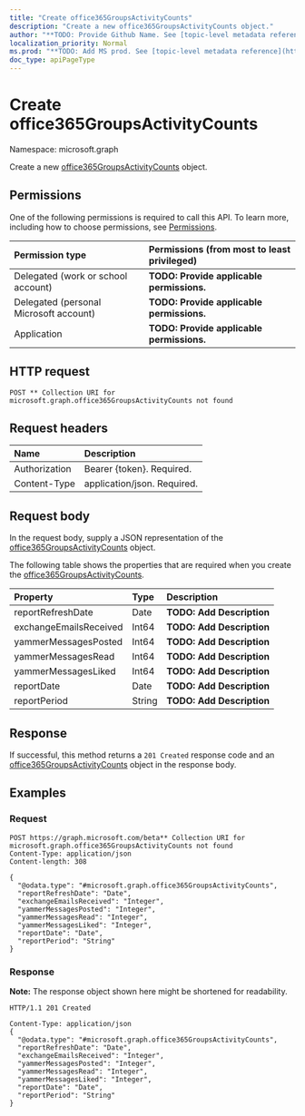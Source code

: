 ```yaml
---
title: "Create office365GroupsActivityCounts"
description: "Create a new office365GroupsActivityCounts object."
author: "**TODO: Provide Github Name. See [topic-level metadata reference](https://msgo.azurewebsites.net/add/document/guidelines/metadata.html#topic-level-metadata)**"
localization_priority: Normal
ms.prod: "**TODO: Add MS prod. See [topic-level metadata reference](https://msgo.azurewebsites.net/add/document/guidelines/metadata.html#topic-level-metadata)**"
doc_type: apiPageType
---
```


# Create office365GroupsActivityCounts
Namespace: microsoft.graph

Create a new [office365GroupsActivityCounts](../resources/office365groupsactivitycounts.md) object.

## Permissions
One of the following permissions is required to call this API. To learn more, including how to choose permissions, see [Permissions](/graph/permissions-reference).

|Permission type|Permissions (from most to least privileged)|
|:---|:---|
|Delegated (work or school account)|**TODO: Provide applicable permissions.**|
|Delegated (personal Microsoft account)|**TODO: Provide applicable permissions.**|
|Application|**TODO: Provide applicable permissions.**|

## HTTP request

<!-- {
  "blockType": "ignored"
}
-->
``` http
POST ** Collection URI for microsoft.graph.office365GroupsActivityCounts not found
```

## Request headers
|Name|Description|
|:---|:---|
|Authorization|Bearer {token}. Required.|
|Content-Type|application/json. Required.|

## Request body
In the request body, supply a JSON representation of the [office365GroupsActivityCounts](../resources/office365groupsactivitycounts.md) object.

The following table shows the properties that are required when you create the [office365GroupsActivityCounts](../resources/office365groupsactivitycounts.md).

|Property|Type|Description|
|:---|:---|:---|
|reportRefreshDate|Date|**TODO: Add Description**|
|exchangeEmailsReceived|Int64|**TODO: Add Description**|
|yammerMessagesPosted|Int64|**TODO: Add Description**|
|yammerMessagesRead|Int64|**TODO: Add Description**|
|yammerMessagesLiked|Int64|**TODO: Add Description**|
|reportDate|Date|**TODO: Add Description**|
|reportPeriod|String|**TODO: Add Description**|



## Response

If successful, this method returns a `201 Created` response code and an [office365GroupsActivityCounts](../resources/office365groupsactivitycounts.md) object in the response body.

## Examples

### Request
<!-- {
  "blockType": "request",
  "name": "create_office365groupsactivitycounts_from_"
}
-->
``` http
POST https://graph.microsoft.com/beta** Collection URI for microsoft.graph.office365GroupsActivityCounts not found
Content-Type: application/json
Content-length: 308

{
  "@odata.type": "#microsoft.graph.office365GroupsActivityCounts",
  "reportRefreshDate": "Date",
  "exchangeEmailsReceived": "Integer",
  "yammerMessagesPosted": "Integer",
  "yammerMessagesRead": "Integer",
  "yammerMessagesLiked": "Integer",
  "reportDate": "Date",
  "reportPeriod": "String"
}
```


### Response
**Note:** The response object shown here might be shortened for readability.
<!-- {
  "blockType": "response",
  "truncated": true,
  "@odata.type": "microsoft.graph.office365GroupsActivityCounts"
}
-->
``` http
HTTP/1.1 201 Created

Content-Type: application/json
{
  "@odata.type": "#microsoft.graph.office365GroupsActivityCounts",
  "reportRefreshDate": "Date",
  "exchangeEmailsReceived": "Integer",
  "yammerMessagesPosted": "Integer",
  "yammerMessagesRead": "Integer",
  "yammerMessagesLiked": "Integer",
  "reportDate": "Date",
  "reportPeriod": "String"
}
```

